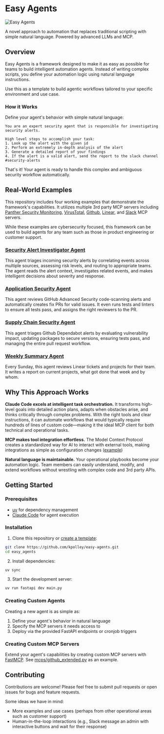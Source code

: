 # Easy Agents

![Easy Agents](https://static.kpolley.com/easyagents.png)

A novel approach to automation that replaces traditional scripting with simple natural language. Powered by advanced LLMs and MCP.

## Overview

Easy Agents is a framework designed to make it as easy as possible for teams to build intelligent automation agents. Instead of writing complex scripts, you define your automation logic using natural language instructions. 

Use this as a template to build agentic workflows tailored to your specific environment and use case.

### How it Works

Define your agent's behavior with simple natural language:

```
You are an expert security agent that is responsible for investigating security alerts.

High level steps to accomplish your task:
1. Look up the alert with the given id
2. Perform an extremely in-depth analysis of the alert
3. Generate a detailed report of your findings
4. If the alert is a valid alert, send the report to the slack channel #security-alerts
```

That's it! Your agent is ready to handle this complex and ambiguous security workflow automatically.

## Real-World Examples

This repository includes four working examples that demonstrate the framework's capabilities. It utilizes multiple 3rd party MCP servers including [Panther Security Monitoring](https://github.com/panther-labs/mcp-panther), [VirusTotal](https://github.com/BurtTheCoder/mcp-virustotal), [Github](https://github.com/github/github-mcp-server), [Linear](https://linear.app/changelog/2025-05-01-mcp), and [Slack](https://github.com/modelcontextprotocol/servers-archived/tree/main/src/slack) MCP servers.

While these examples are cybersecurity focused, this framework can be used to build agents for any team such as those in product engineering or customer support.

### [Security Alert Investigator Agent](main.py#L28-L53)
This agent triages incoming security alerts by correlating events across multiple sources, assessing risk levels, and routing to appropriate teams. The agent reads the alert context, investigates related events, and makes intelligent decisions about severity and response.

### [Application Security Agent](main.py#L56-L85)
This agent reviews GitHub Advanced Security code-scanning alerts and automatically creates fix PRs for valid issues. It even runs tests and linters to ensure all tests pass, and assigns the right reviewers to the PR. 

### [Supply Chain Security Agent](main.py#L88-L118)
This agent triages Github Dependabot alerts by evaluating vulnerability impact, updating packages to secure versions, ensuring tests pass, and managing the entire pull request workflow.

### [Weekly Summary Agent](main.py#L121-L140)
Every Sunday, this agent reviews Linear tickets and projects for their team. It writes a report on current projects, what got done that week and by whom.  

## Why This Approach Works

**Claude Code excels at intelligent task orchestration.** It transforms high-level goals into detailed action plans, adapts when obstacles arise, and thinks critically through complex problems. With the right tools and clear instructions, it can automate workflows that would typically require hundreds of lines of custom code—making it the ideal MCP client for both technical and operational tasks.

**MCP makes tool integration effortless.** The Model Context Protocol creates a standardized way for AI to interact with external tools, making integrations as simple as configuration changes ([example](https://github.com/kpolley/easy-agents/pull/1))

**Natural language is maintainable.** Your operational playbooks become your automation logic. Team members can easily understand, modify, and extend workflows without wrestling with complex code and 3rd party APIs.

## Getting Started

### Prerequisites

- [uv](https://docs.astral.sh/uv/) for dependency management
- [Claude Code](https://claude.ai/code) for agent execution

### Installation

1. Clone this repository or [create a template](https://github.com/new?template_name=easy-agents&template_owner=kpolley):
```bash
git clone https://github.com/kpolley/easy-agents.git
cd easy_agents
```

2. Install dependencies:
```bash
uv sync
```

3. Start the development server:
```bash
uv run fastapi dev main.py
```

### Creating Custom Agents

Creating a new agent is as simple as:

1. Define your agent's behavior in natural language
2. Specify the MCP servers it needs access to
3. Deploy via the provided FastAPI endpoints or cronjob triggers

### Creating Custom MCP Servers

Extend your agent's capabilities by creating custom MCP servers with [FastMCP](https://github.com/jlowin/fastmcp). See [mcps/github_extended.py](mcps/github_extended.py) as an example.

## Contributing

Contributions are welcome! Please feel free to submit pull requests or open issues for bugs and feature requests.

Some ideas we have in mind:
* More examples and use cases (perhaps from other operational areas such as customer support)
* Human-in-the-loop interactions (e.g., Slack message an admin with interactive buttons and wait for their response)

